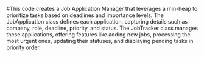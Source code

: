 #This code creates a Job Application Manager that leverages a min-heap to prioritize tasks based on deadlines and importance levels. The JobApplication class defines each application, capturing details such as company, role, deadline, priority, and status. The JobTracker class manages these applications, offering features like adding new jobs, processing the most urgent ones, updating their statuses, and displaying pending tasks in priority order. 
